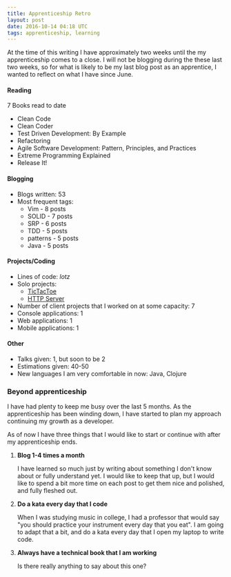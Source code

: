 ```yaml
---
title: Apprenticeship Retro
layout: post
date: 2016-10-14 04:18 UTC
tags: apprenticeship, learning
---
```


At the time of this writing I have approximately two weeks until the my apprenticeship comes to a close. I will not be blogging during the these last two weeks, so for what is likely to be my last blog post as an apprentice, I wanted to reflect on what I have since June.

#### Reading

7 Books read to date

* Clean Code
* Clean Coder
* Test Driven Development: By Example
* Refactoring
* Agile Software Development: Pattern, Principles, and Practices
* Extreme Programming Explained
* Release It!

#### Blogging

* Blogs written: 53
* Most frequent tags:
    * Vim - 8 posts
    * SOLID - 7 posts
    * SRP - 6 posts
    * TDD - 5 posts
    * patterns - 5 posts
    * Java - 5 posts

#### Projects/Coding

* Lines of code: _lotz_
* Solo projects:
    * [TicTacToe](http://github.com/damonkelley/tictactoe)
    * [HTTP Server](http://github.com/damonkelley/http-clj)
* Number of client projects that I worked on at some capacity: 7
* Console applications: 1
* Web applications: 1
* Mobile applications: 1

#### Other

* Talks given: 1, but soon to be 2
* Estimations given: 40-50
* New languages I am very comfortable in now: Java, Clojure

### Beyond apprenticeship

I have had plenty to keep me busy over the last 5 months. As the apprenticeship has been winding down, I have started to plan my approach continuing my growth as a developer.

As of now I have three things that I would like to start or continue with after my apprenticeship ends.

1. **Blog 1-4 times a month**

    I have learned so much just by writing about something I don't know about or fully understand yet. I would like to keep that up, but I would like to spend a bit more time on each post to get them nice and polished, and fully fleshed out.

2. **Do a kata every day that I code**

    When I was studying music in college, I had a professor that would say "you should practice your instrument every day that you eat". I am going to adapt that a bit, and do a kata every day that I open my laptop to write code.

3. **Always have a technical book that I am working**

    Is there really anything to say about this one?
